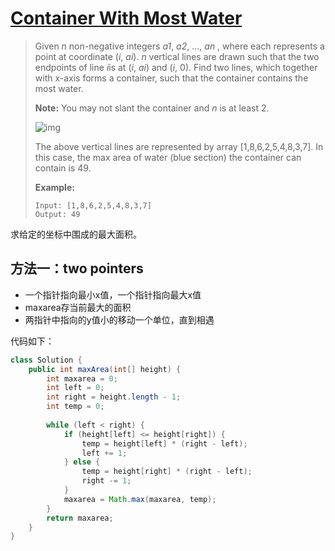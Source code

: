# [Container With Most Water](1)

> Given *n* non-negative integers *a1*, *a2*, ..., *an* , where each represents a point at coordinate (*i*, *ai*). *n* vertical lines are drawn such that the two endpoints of line *i*is at (*i*, *ai*) and (*i*, 0). Find two lines, which together with x-axis forms a container, such that the container contains the most water.
>
> **Note:** You may not slant the container and *n* is at least 2.
>
>  
>
> ![img](https://s3-lc-upload.s3.amazonaws.com/uploads/2018/07/17/question_11.jpg)
>
> The above vertical lines are represented by array [1,8,6,2,5,4,8,3,7]. In this case, the max area of water (blue section) the container can contain is 49.
>
>  
>
> **Example:**
>
> ```
> Input: [1,8,6,2,5,4,8,3,7]
> Output: 49
> ```



求给定的坐标中围成的最大面积。



## 方法一：two pointers

* 一个指针指向最小x值，一个指针指向最大x值
* maxarea存当前最大的面积
* 两指针中指向的y值小的移动一个单位，直到相遇



代码如下：

```java
class Solution {
    public int maxArea(int[] height) {
        int maxarea = 0;
        int left = 0;
        int right = height.length - 1;
        int temp = 0;
        
        while (left < right) {
            if (height[left] <= height[right]) {
                temp = height[left] * (right - left);
                left += 1;
            } else {
                temp = height[right] * (right - left);
                right -= 1;
            }
            maxarea = Math.max(maxarea, temp);
        }
        return maxarea;
    }
}
```















[1]: https://leetcode.com/problems/container-with-most-water/